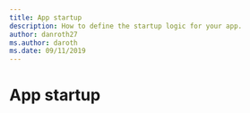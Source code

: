 ```yaml
---
title: App startup
description: How to define the startup logic for your app.
author: danroth27
ms.author: daroth
ms.date: 09/11/2019
---
```


# App startup